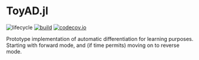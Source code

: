 # ToyAD.jl

![lifecycle](https://img.shields.io/badge/lifecycle-experimental-orange.svg) [![build](https://github.com/doorisajar/ToyAD.jl/workflows/CI/badge.svg)](https://github.com/doorisajar/ToyAD.jl/actions?query=workflow%3ACI) [![codecov.io](http://codecov.io/github/doorisajar/ToyAD.jl/coverage.svg?branch=main)](http://codecov.io/github/doorisajar/ToyAD.jl?branch=main)

Prototype implementation of automatic differentiation for learning purposes. Starting with forward mode, and (if time permits) moving on to reverse mode. 


<!-- Tidyverse lifecycle badges, see https://www.tidyverse.org/lifecycle/ Uncomment or delete as needed. -->

<!-- ![lifecycle](https://img.shields.io/badge/lifecycle-maturing-blue.svg) -->
<!-- ![lifecycle](https://img.shields.io/badge/lifecycle-stable-green.svg) -->
<!-- ![lifecycle](https://img.shields.io/badge/lifecycle-retired-orange.svg) -->
<!-- ![lifecycle](https://img.shields.io/badge/lifecycle-archived-red.svg) -->
<!-- ![lifecycle](https://img.shields.io/badge/lifecycle-dormant-blue.svg) -->


<!-- travis-ci.com badge, uncomment or delete as needed, depending on whether you are using that service. -->
<!-- [![Build Status](https://travis-ci.com/doorisajar/ToyAD.jl.svg?branch=main)](https://travis-ci.com/doorisajar/ToyAD.jl) -->
<!-- Coverage badge on codecov.io, which is used by default. -->

<!-- Documentation -- uncomment or delete as needed -->
<!-- [![Documentation](https://img.shields.io/badge/docs-stable-blue.svg)](https://doorisajar.github.io/ToyAD.jl/stable) -->
<!-- Aqua badge, see test/runtests.jl -->
<!-- [![Aqua QA](https://raw.githubusercontent.com/JuliaTesting/Aqua.jl/main/badge.svg)](https://github.com/JuliaTesting/Aqua.jl) -->

